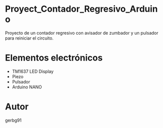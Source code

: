 # Proyect_Contador_Regresivo_Arduino
 Proyecto de un contador regresivo con avisador de zumbador y un pulsador para reiniciar el circuito.
# Elementos electrónicos
- TM1637 LED Display
- Piezo
- Pulsador
- Arduino NANO
# Autor
gerbg91 
